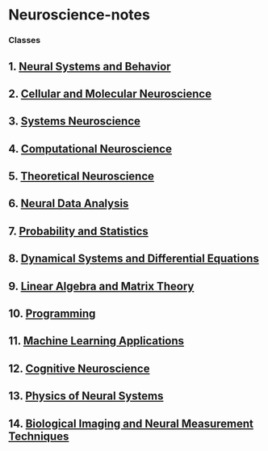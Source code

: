 # Neuroscience-notes
### Classes
## 1.  [Neural Systems and Behavior](https://github.com/ProfessorWendell/Neuroscience-notes/tree/Neural-Systems-and-Behavior)
## 2. [Cellular and Molecular Neuroscience](https://github.com/ProfessorWendell/Neuroscience-notes/tree/Cellular-and-Molecular-Neuroscience)
## 3. [Systems Neuroscience](https://github.com/ProfessorWendell/Neuroscience-notes/tree/Systems-Neuroscience)
## 4. [Computational Neuroscience](https://github.com/ProfessorWendell/Neuroscience-notes/tree/Computational-Neuroscience)
## 5. [Theoretical Neuroscience](https://github.com/ProfessorWendell/Neuroscience-notes/tree/Theoretical-Neuroscience)
## 6. [Neural Data Analysis](https://github.com/ProfessorWendell/Neuroscience-notes/tree/Neural-Data-Analysis)
## 7. [Probability and Statistics](https://github.com/ProfessorWendell/Neuroscience-notes/tree/Probability-and-Statistics)
## 8. [Dynamical Systems and Differential Equations](https://github.com/ProfessorWendell/Neuroscience-notes/tree/Dynamical-Systems-and-Differential-Equations)
## 9. [Linear Algebra and Matrix Theory](https://github.com/ProfessorWendell/Neuroscience-notes/tree/Linear-Algebra-and-Matrix-Theory)
## 10. [Programming](https://github.com/ProfessorWendell/Neuroscience-notes/tree/Programming)
## 11. [Machine Learning Applications](https://github.com/ProfessorWendell/Neuroscience-notes/tree/Machine-Learning-Applications)
## 12. [Cognitive Neuroscience](https://github.com/ProfessorWendell/Neuroscience-notes/tree/Cognitive-Neuroscience)
## 13. [Physics of Neural Systems](https://github.com/ProfessorWendell/Neuroscience-notes/tree/Physics-of-Neural-Systems)
## 14. [Biological Imaging and Neural Measurement Techniques](https://github.com/ProfessorWendell/Neuroscience-notes/tree/Biological-Imaging-and-Neural-Measurment-Techinques)

